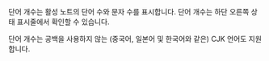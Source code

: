 단어 개수는 활성 노트의 단어 수와 문자 수를 표시합니다. 단어 개수는 하단 오른쪽 상태 표시줄에서 확인할 수 있습니다.

단어 개수는 공백을 사용하지 않는 (중국어, 일본어 및 한국어와 같은) CJK 언어도 지원합니다.

